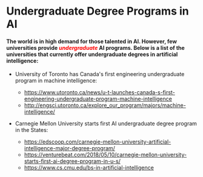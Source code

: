 # Undergraduate Degree Programs in AI

#### The world is in high demand for those talented in AI. However, few universities provide <span style="color:red">**_undergraduate_**</span> AI programs. Below is a list of the universities that currently offer undergraduate degrees in artificial intelligence:

- University of Toronto has Canada's first engineering undergraduate program in machine intelligence: 
  - https://www.utoronto.ca/news/u-t-launches-canada-s-first-engineering-undergraduate-program-machine-intelligence
  - http://engsci.utoronto.ca/explore_our_program/majors/machine-intelligence/
  

- Carnegie Mellon University starts first AI undergraduate degree program in the States: 
  - https://edscoop.com/carnegie-mellon-university-artificial-intelligence-major-degree-program/
  - https://venturebeat.com/2018/05/10/carnegie-mellon-university-starts-first-ai-degree-program-in-u-s/
  - https://www.cs.cmu.edu/bs-in-artificial-intelligence


